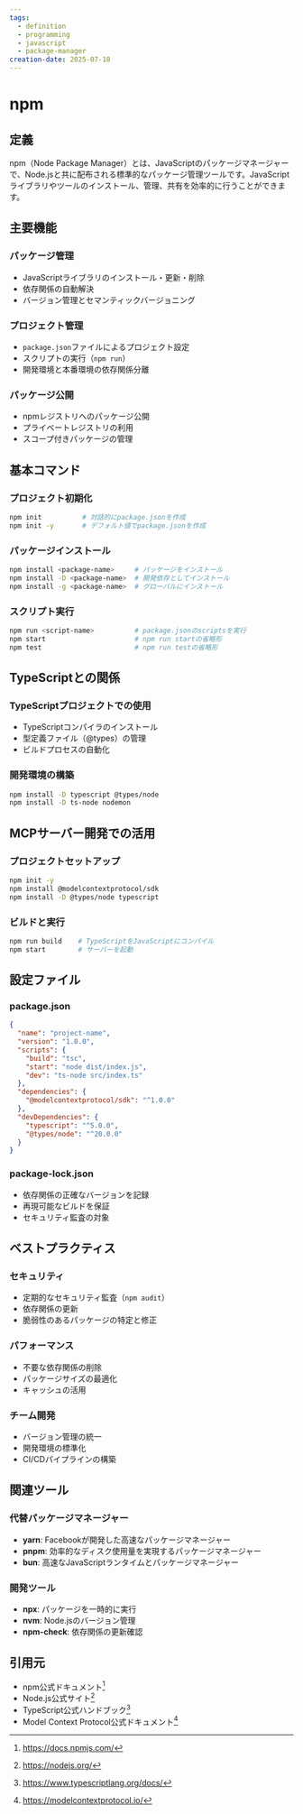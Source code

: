 ```yaml
---
tags:
  - definition
  - programming
  - javascript
  - package-manager
creation-date: 2025-07-18
---
```


# npm

## 定義

npm（Node Package Manager）とは、JavaScriptのパッケージマネージャーで、Node.jsと共に配布される標準的なパッケージ管理ツールです。JavaScriptライブラリやツールのインストール、管理、共有を効率的に行うことができます。

## 主要機能

### パッケージ管理
- JavaScriptライブラリのインストール・更新・削除
- 依存関係の自動解決
- バージョン管理とセマンティックバージョニング

### プロジェクト管理
- `package.json`ファイルによるプロジェクト設定
- スクリプトの実行（`npm run`）
- 開発環境と本番環境の依存関係分離

### パッケージ公開
- npmレジストリへのパッケージ公開
- プライベートレジストリの利用
- スコープ付きパッケージの管理

## 基本コマンド

### プロジェクト初期化
```bash
npm init          # 対話的にpackage.jsonを作成
npm init -y       # デフォルト値でpackage.jsonを作成
```

### パッケージインストール
```bash
npm install <package-name>     # パッケージをインストール
npm install -D <package-name>  # 開発依存としてインストール
npm install -g <package-name>  # グローバルにインストール
```

### スクリプト実行
```bash
npm run <script-name>          # package.jsonのscriptsを実行
npm start                      # npm run startの省略形
npm test                       # npm run testの省略形
```

## TypeScriptとの関係

### TypeScriptプロジェクトでの使用
- TypeScriptコンパイラのインストール
- 型定義ファイル（@types）の管理
- ビルドプロセスの自動化

### 開発環境の構築
```bash
npm install -D typescript @types/node
npm install -D ts-node nodemon
```

## MCPサーバー開発での活用

### プロジェクトセットアップ
```bash
npm init -y
npm install @modelcontextprotocol/sdk
npm install -D @types/node typescript
```

### ビルドと実行
```bash
npm run build    # TypeScriptをJavaScriptにコンパイル
npm start        # サーバーを起動
```

## 設定ファイル

### package.json
```json
{
  "name": "project-name",
  "version": "1.0.0",
  "scripts": {
    "build": "tsc",
    "start": "node dist/index.js",
    "dev": "ts-node src/index.ts"
  },
  "dependencies": {
    "@modelcontextprotocol/sdk": "^1.0.0"
  },
  "devDependencies": {
    "typescript": "^5.0.0",
    "@types/node": "^20.0.0"
  }
}
```

### package-lock.json
- 依存関係の正確なバージョンを記録
- 再現可能なビルドを保証
- セキュリティ監査の対象

## ベストプラクティス

### セキュリティ
- 定期的なセキュリティ監査（`npm audit`）
- 依存関係の更新
- 脆弱性のあるパッケージの特定と修正

### パフォーマンス
- 不要な依存関係の削除
- パッケージサイズの最適化
- キャッシュの活用

### チーム開発
- バージョン管理の統一
- 開発環境の標準化
- CI/CDパイプラインの構築

## 関連ツール

### 代替パッケージマネージャー
- **yarn**: Facebookが開発した高速なパッケージマネージャー
- **pnpm**: 効率的なディスク使用量を実現するパッケージマネージャー
- **bun**: 高速なJavaScriptランタイムとパッケージマネージャー

### 開発ツール
- **npx**: パッケージを一時的に実行
- **nvm**: Node.jsのバージョン管理
- **npm-check**: 依存関係の更新確認

## 引用元

- npm公式ドキュメント[^1]
- Node.js公式サイト[^2]
- TypeScript公式ハンドブック[^3]
- Model Context Protocol公式ドキュメント[^4]

[^1]: https://docs.npmjs.com/
[^2]: https://nodejs.org/
[^3]: https://www.typescriptlang.org/docs/
[^4]: https://modelcontextprotocol.io/ 